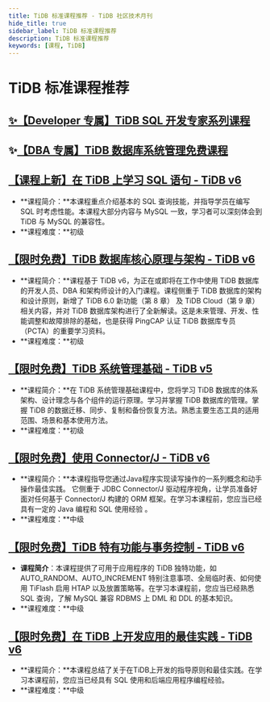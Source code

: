 ```yaml
---
title: TiDB 标准课程推荐 - TiDB 社区技术月刊
hide_title: true
sidebar_label: TiDB 标准课程推荐
description: TiDB 标准课程推荐
keywords: [课程, TiDB]
---
```


# TiDB 标准课程推荐

## [✨【Developer 专属】TiDB SQL 开发专家系列课程](https://pingcap.com/zh/courses-catalog/back-end-developer/?utm_source=community_weekly)

## ✨[【DBA 专属】TiDB 数据库系统管理免费课程](https://pingcap.com/zh/courses-catalog/dba/?utm_source=community_weekly)


## [【课程上新】在 TiDB 上学习 SQL 语句 - TiDB v6](https://learn.pingcap.com/learner/course/1050001)

- **课程简介：**本课程重点介绍基本的 SQL 查询技能，并指导学员在编写 SQL 时考虑性能。本课程大部分内容与 MySQL 一致，学习者可以深刻体会到 TiDB 与 MySQL 的兼容性。
- **课程难度：**初级

## [【限时免费】TiDB 数据库核心原理与架构 - TiDB v6](https://learn.pingcap.com/learner/course/960001?utm_source=community-monthly)

- **课程简介：**课程基于 TiDB v6，为正在或即将在工作中使用 TiDB 数据库的开发人员、DBA 和架构师设计的入门课程。课程侧重于 TiDB 数据库的架构和设计原则，新增了 TiDB 6.0 新功能（第 8 章） 及 TiDB Cloud（第 9 章） 相关内容，并对 TiDB 数据库架构进行了全新解读。这是未来管理、开发、性能调整和故障排除的基础，也是获得 PingCAP 认证 TiDB 数据库专员（PCTA）的重要学习资料。
- **课程难度：**初级

## [【限时免费】TiDB 系统管理基础 - TiDB v5](https://learn.pingcap.com/learner/course/30002)
- **课程简介：**在 TiDB 系统管理基础课程中，您将学习 TiDB 数据库的体系架构、设计理念与各个组件的运行原理。学习并掌握 TiDB 数据库的管理。掌握 TiDB 的数据迁移、同步、复制和备份恢复方法。熟悉主要生态工具的适用范围、场景和基本使用方法。
- **课程难度：**初级

## [【限时免费】使用 Connector/J - TiDB v6](https://learn.pingcap.com/learner/course/840002?utm_source=community-monthly)

- **课程简介：**本课程指导您通过Java程序实现读写操作的一系列概念和动手操作最佳实践。 它侧重于 JDBC Connector/J 驱动程序视角，让学员准备好面对任何基于 Connector/J 构建的 ORM 框架。在学习本课程前，您应当已经具有一定的 Java 编程和 SQL 使用经验 。 
- **课程难度：**中级

## [【限时免费】TiDB 特有功能与事务控制 - TiDB v6](https://learn.pingcap.com/learner/course/750002?utm_source=community-monthly)

- **课程简介**：本课程提供了可用于应用程序的 TiDB 独特功能，如 AUTO_RANDOM、AUTO_INCREMENT 特别注意事项、全局临时表、如何使用 TiFlash 启用 HTAP 以及放置策略等。在学习本课程前，您应当已经熟悉 SQL 查询，了解 MySQL 兼容 RDBMS 上 DML 和 DDL 的基本知识。
- **课程难度：**中级

## [【限时免费】在 TiDB 上开发应用的最佳实践 - TiDB v6](https://learn.pingcap.com/learner/course/780002?utm_source=community-monthly)

- **课程简介：**本课程总结了关于在TiDB上开发的指导原则和最佳实践。在学习本课程前，您应当已经具有 SQL 使用和后端应用程序编程经验。
- **课程难度：**中级